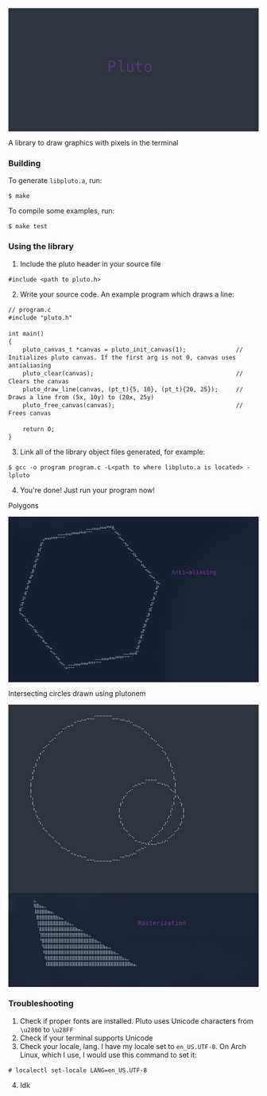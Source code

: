 <img src="screenshots/pluto.png" align="center">

<p> A library to draw graphics with pixels in the terminal </p>

### Building
To generate `libpluto.a`, run:
```
$ make
```
To compile some examples, run:
```
$ make test
```

### Using the library

1. Include the pluto header in your source file
```
#include <path to pluto.h>
```

2. Write your source code. An example program which draws a line:
```
// program.c
#include "pluto.h"

int main()
{
    pluto_canvas_t *canvas = pluto_init_canvas(1);              // Initializes pluto canvas. If the first arg is not 0, canvas uses antialiasing
    pluto_clear(canvas);                                        // Clears the canvas
    pluto_draw_line(canvas, (pt_t){5, 10}, (pt_t){20, 25});     // Draws a line from (5x, 10y) to (20x, 25y)
    pluto_free_canvas(canvas);                                  // Frees canvas

    return 0;
}
```

3. Link all of the library object files generated, for example:
```
$ gcc -o program program.c -L<path to where libpluto.a is located> -lpluto
```

4. You're done! Just run your program now!

<p>Polygons</p>
<img src="screenshots/hexagon.png" align="center">
<br>
<p>Intersecting circles drawn using plutonem</p>
<img src="screenshots/intersecting_circles.png" align="center">
<img src="screenshots/raster.png" align="center">

### Troubleshooting

1. Check if proper fonts are installed. Pluto uses Unicode characters from `\u2800` to `\u28FF`
2. Check if your terminal supports Unicode
3. Check your locale, lang. I have my locale set to `en_US.UTF-8`. On Arch Linux, which I use, I would use this command to set it:
```
# localectl set-locale LANG=en_US.UTF-8
```
4. Idk
